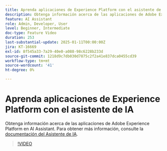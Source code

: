 ```yaml
---
title: Aprenda aplicaciones de Experience Platform con el asistente de IA
description: Obtenga información acerca de las aplicaciones de Adobe Experience Platform en AI Assistant.
feature: AI Assistant
role: Admin, Developer, User
level: Beginner, Intermediate
doc-type: Feature Video
duration: 253
last-substantial-update: 2025-01-11T00:00:00Z
jira: KT-16669
exl-id: 8f545a33-7a29-40e0-a088-98c6228b233d
source-git-commit: 1218d9c7db030d7875c2f2a41e837dca0455cd39
workflow-type: tm+mt
source-wordcount: '41'
ht-degree: 0%

---
```



# Aprenda aplicaciones de Experience Platform con el asistente de IA

Obtenga información acerca de las aplicaciones de Adobe Experience Platform en AI Assistant. Para obtener más información, consulte la [documentación del Asistente de IA](https://experienceleague.adobe.com/en/docs/experience-platform/ai-assistant/home).

>[!VIDEO](https://video.tv.adobe.com/v/3441024/?learn=on&enablevpops)
